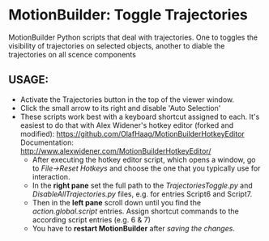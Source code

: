 # MotionBuilder: Toggle Trajectories
MotionBuilder Python scripts that deal with trajectories. One to toggles the visibility of trajectories on selected objects, another to diable the trajectories on all scence components

## USAGE:
- Activate the Trajectories button in the top of the viewer window.
- Click the small arrow to its right and disable 'Auto Selection'
- These scripts work best with a keyboard shortcut assigned to each.
It's easiest to do that with Alex Widener's hotkey editor (forked and modified):
https://github.com/OlafHaag/MotionBuilderHotkeyEditor
Documentation: http://www.alexwidener.com/MotionBuilderHotkeyEditor/
  - After executing the hotkey editor script, which opens a window, go to *File->Reset Hotkeys* and choose the one that you typically use for interaction.
  - In the **right pane** set the full path to the *TrajectoriesToggle.py* and *DisableAllTrajectories.py* files, e.g. for entries Script6 and Script7.
  - Then in the **left pane** scroll down until you find the *action.global.script* entries. Assign shortcut commands to the according script entries (e.g. 6 & 7)
  - You have to **restart MotionBuilder** after *saving the changes*.
